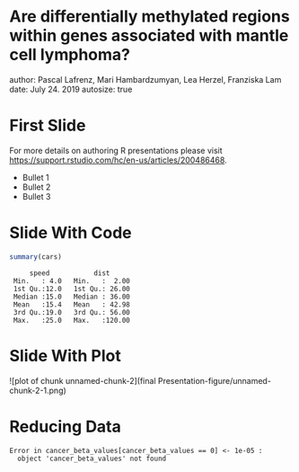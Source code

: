 Are differentially methylated regions within genes associated with mantle cell lymphoma?
========================================================
author: Pascal Lafrenz, Mari Hambardzumyan, Lea Herzel, Franziska Lam
date: July 24. 2019
autosize: true

First Slide
========================================================

For more details on authoring R presentations please visit <https://support.rstudio.com/hc/en-us/articles/200486468>.

- Bullet 1
- Bullet 2
- Bullet 3


Slide With Code
========================================================


```r
summary(cars)
```

```
     speed           dist       
 Min.   : 4.0   Min.   :  2.00  
 1st Qu.:12.0   1st Qu.: 26.00  
 Median :15.0   Median : 36.00  
 Mean   :15.4   Mean   : 42.98  
 3rd Qu.:19.0   3rd Qu.: 56.00  
 Max.   :25.0   Max.   :120.00  
```

Slide With Plot
========================================================

![plot of chunk unnamed-chunk-2](final Presentation-figure/unnamed-chunk-2-1.png)

Reducing Data
========================================================















































```
Error in cancer_beta_values[cancer_beta_values == 0] <- 1e-05 : 
  object 'cancer_beta_values' not found
```
